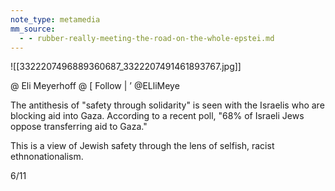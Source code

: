 ```yaml
---
note_type: metamedia
mm_source:
  - - rubber-really-meeting-the-road-on-the-whole-epstei.md
---
```


![[3322207496889360687_3322207491461893767.jpg]]

@ Eli Meyerhoff @ [ Follow |
’ @ELliMeye

The antithesis of "safety through solidarity" is
seen with the Israelis who are blocking aid into
Gaza. According to a recent poll, "68% of Israeli
Jews oppose transferring aid to Gaza."

This is a view of Jewish safety through the lens
of selfish, racist ethnonationalism.

6/11


